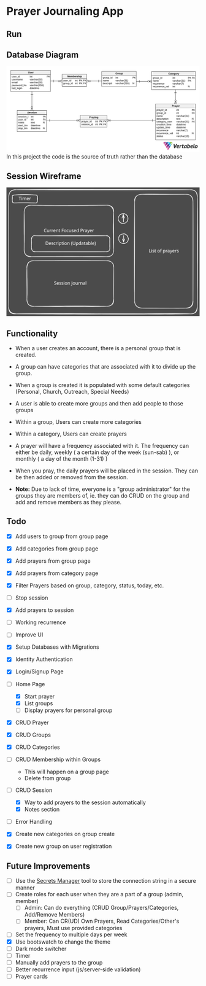 # Prayer Journaling App
## Run
## Database Diagram
![Diagram](db-diagram.svg "Diagram for prayer journaling app")
In this project the code is the source of truth rather than the database
## Session Wireframe
![Wireframe](prayer-session.svg "Wireframe for the session view")
## Functionality
 - When a user creates an account, there is a personal group that is created.
 - A group can have categories that are associated with it to divide up the group.
 - When a group is created it is populated with some default categories (Personal, Church, Outreach, Special Needs)
 - A user is able to create more groups and then add people to those groups
 - Within a group, Users can create more categories
 - Within a category, Users can create prayers
 - A prayer will have a frequency associated with it. The frequency can either be daily, weekly ( a certain day of the week (sun-sab) ), or monthly ( a day of the month (1-31) )
 - When you pray, the daily prayers will be placed in the session. They can be then added or removed from the session.

 - **Note:** Due to lack of time, everyone is a "group administrator" for the groups they are members of, ie. they can do CRUD on the group and add and remove members as they please.
## Todo
 - [x] Add users to group from group page
 - [x] Add categories from group page
 - [x] Add prayers from group page
 - [x] Add prayers from category page
 - [x] Filter Prayers based on group, category, status, today, etc.
 - [ ] Stop session
 - [x] Add prayers to session
 - [ ] Working recurrence
 - [ ] Improve UI
 - [x] Setup Databases with Migrations
 - [x] Identity Authentication
 - [x] Login/Signup Page
 - [ ] Home Page
    - [x] Start prayer
    - [x] List groups
    - [ ] Display prayers for personal group
 - [x] CRUD Prayer
 - [x] CRUD Groups
 - [x] CRUD Categories
 - [ ] CRUD Membership within Groups
    - This will happen on a group page
    - Delete from group
 - [ ] CRUD Session
    - [x] Way to add prayers to the session automatically
    - [x] Notes section
 - [ ] Error Handling
 - [x] Create new categories on group create
 - [x] Create new group on user registration


## Future Improvements
 - [ ] Use the [Secrets Manager](https://learn.microsoft.com/en-us/aspnet/core/security/app-secrets?view=aspnetcore-9.0&tabs=linux) tool to store the connection string in a secure manner
 - [ ] Create roles for each user when they are a part of a group (admin, member)
    - [ ] Admin: Can do everything (CRUD Group/Prayers/Categories, Add/Remove Members)
    - [ ] Member: Can CR(UD) Own Prayers, Read Categories/Other's prayers, Must use provided categories
 - [ ] Set the frequency to multiple days per week
 - [x] Use bootswatch to change the theme
 - [ ] Dark mode switcher
 - [ ] Timer
 - [ ] Manually add prayers to the group
 - [ ] Better recurrence input (js/server-side validation)
 - [ ] Prayer cards
